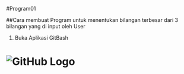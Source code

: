 #Program01

##Cara membuat Program untuk menentukan bilangan terbesar dari 3 bilangan yang di input oleh User

1. Buka Aplikasi GitBash
# ![GitHub Logo](2.PNG) <h2>
